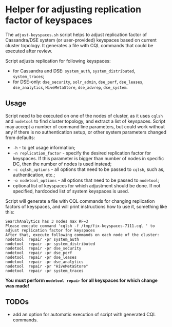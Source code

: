 # Helper for adjusting replication factor of keyspaces

The `adjust-keyspaces.sh` script helps to adjust replication factor of Cassandra/DSE
system (or user-provided) keyspaces based on current cluster topology.  It generates a
file with CQL commands that could be executed after review.

Script adjusts replication for following keyspaces:
* for Cassandra and DSE: `system_auth`, `system_distributed`, `system_traces`;
* for DSE-only: `dse_security`, `solr_admin`, `dse_perf`, `dse_leases`, `dse_analytics`,
  `HiveMetaStore`, `dse_advrep`, `dse_system`.

## Usage

Script need to be executed on one of the nodes of cluster, as it uses `cqlsh` and
`nodetool` to find cluster topology, and extract a list of keyspaces.  Script may accept a
number of command line parameters, but could work without any if there is no
authentication setup, or other system parameters changed from defaults:

* `-h` - to get usage information;
* `-n replication_factor` - specify the desired replication factor for keyspaces.  If this
  parameter is bigger than number of nodes in specific DC, then the number of nodes is
  used instead;
* `-c cqlsh_options` - all options that need to be passed to `cqlsh`, such as,
  authentication, etc.;
* `-o nodetool_options` - all options that need to be passed to `nodetool`;
* optional list of keyspaces for which adjustment should be done.  If not specified,
  hardcoded list of system keyspaces is used.

Script will generate a file with CQL commands for changing replication factors of
keyspaces, and will print instructions how to use it, something like this:

```
SearchAnalytics has 3 nodes max RF=3
Please execute command 'cqlsh -f /tmp/fix-keyspaces-7111.cql ' to adjust replication factor for keyspaces
After that, execute following commands on each node of the cluster:
nodetool  repair -pr system_auth
nodetool  repair -pr system_distributed
nodetool  repair -pr dse_security
nodetool  repair -pr dse_perf
nodetool  repair -pr dse_leases
nodetool  repair -pr dse_analytics
nodetool  repair -pr "HiveMetaStore"
nodetool  repair -pr system_traces
```

**You must perform `nodetool repair` for all keyspaces for which change was made!**


## TODOs

* add an option for automatic execution of script with generated CQL commands.

